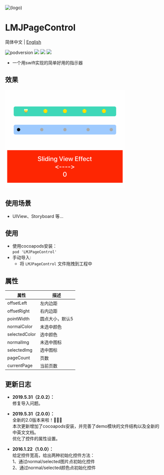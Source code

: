 ![(logo)](https://avatars2.githubusercontent.com/u/15794032?s=460&v=4)

# LMJPageControl

简体中文 | [English](./README.en.md)

![podversion](https://img.shields.io/cocoapods/v/LMJPageControl.svg?style=flat)
![](https://img.shields.io/cocoapods/p/LMJPageControl.svg?style=flat)
![](https://img.shields.io/badge/language-Swift-orange.svg)
![](https://img.shields.io/cocoapods/l/LMJPageControl.svg?style=flat)

- 一个用swift实现的简单好用的指示器
       
          
## 效果                              
![](https://github.com/JerryLMJ/LMJPageControl/raw/master/demo1.gif)        


## 使用场景
- UIView、Storyboard 等...


## 使用
* 使用cocoapods安装：               
`pod 'LMJPageControl'`
* 手动导入:             
    * 将 `LMJPageControl` 文件拖拽到工程中
    
    
## 属性
| 属性 | 描述 |
| --- | ---
| offsetLeft | 左内边距
| offsetRight | 右内边距
| pointWidth | 圆点大小，默认5
| normalColor | 未选中颜色
| selectedColor | 选中颜色
| normalImg | 未选中图标
| selectedImg | 选中图标
| pageCount | 页数
| currentPage | 当前页数
    

## 更新日志
- **2019.5.31（2.0.2）：**            
修复导入问题。

- **2019.5.31（2.0.0）：**                                          
全新的2.0版本来啦！🎉🎉🎉               
本次更新增加了cocoapods安装，并完善了demo模块的文件结构以及全新的中英文文档。         
优化了控件的属性设置。        

- **2016.1.22（1.0.0）：**                               
给定控件宽高，给出两种初始化控件方法：         
1、通过normal/selected图片点初始化控件           
2、通过normal/selected颜色点初始化控件                                                    
